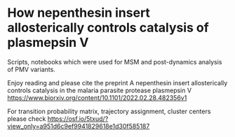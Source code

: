 # How nepenthesin insert allosterically controls catalysis of plasmepsin V

Scripts, notebooks which were used for MSM and post-dynamics analysis of PMV variants.

Enjoy reading and please cite the preprint A nepenthesin insert allosterically controls catalysis in the malaria parasite protease plasmepsin V https://www.biorxiv.org/content/10.1101/2022.02.28.482356v1

For transition probability matrix, trajectory assignment, cluster centers please check https://osf.io/5txud/?view_only=a951d6c9ef9941829618e1d30f585187
